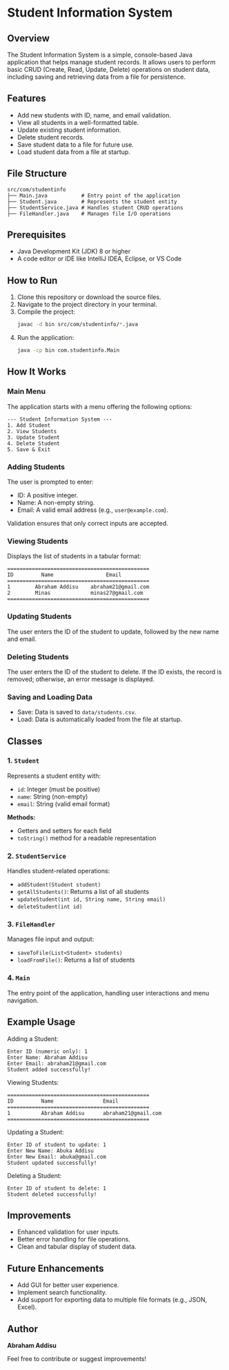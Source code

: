 # Student Information System

## Overview
The Student Information System is a simple, console-based Java application that helps manage student records. It allows users to perform basic CRUD (Create, Read, Update, Delete) operations on student data, including saving and retrieving data from a file for persistence.

## Features
- Add new students with ID, name, and email validation.
- View all students in a well-formatted table.
- Update existing student information.
- Delete student records.
- Save student data to a file for future use.
- Load student data from a file at startup.

## File Structure
```
src/com/studentinfo
├── Main.java           # Entry point of the application
├── Student.java        # Represents the student entity
├── StudentService.java # Handles student CRUD operations
├── FileHandler.java    # Manages file I/O operations
```

## Prerequisites
- Java Development Kit (JDK) 8 or higher
- A code editor or IDE like IntelliJ IDEA, Eclipse, or VS Code

## How to Run
1. Clone this repository or download the source files.
2. Navigate to the project directory in your terminal.
3. Compile the project:
   ```bash
   javac -d bin src/com/studentinfo/*.java
   ```
4. Run the application:
   ```bash
   java -cp bin com.studentinfo.Main
   ```

## How It Works

### Main Menu
The application starts with a menu offering the following options:
```
--- Student Information System ---
1. Add Student
2. View Students
3. Update Student
4. Delete Student
5. Save & Exit
```

### Adding Students
The user is prompted to enter:
- ID: A positive integer.
- Name: A non-empty string.
- Email: A valid email address (e.g., `user@example.com`).

Validation ensures that only correct inputs are accepted.

### Viewing Students
Displays the list of students in a tabular format:
```
==============================================
ID         Name                 Email
==============================================
1        Abraham Addisu    abraham21@gmail.com
2        Minas             minas27@gmail.com
==============================================
```

### Updating Students
The user enters the ID of the student to update, followed by the new name and email.

### Deleting Students
The user enters the ID of the student to delete. If the ID exists, the record is removed; otherwise, an error message is displayed.

### Saving and Loading Data
- Save: Data is saved to `data/students.csv`.
- Load: Data is automatically loaded from the file at startup.

## Classes

### 1. `Student`
Represents a student entity with:
- `id`: Integer (must be positive)
- `name`: String (non-empty)
- `email`: String (valid email format)

**Methods:**
- Getters and setters for each field
- `toString()` method for a readable representation

### 2. `StudentService`
Handles student-related operations:
- `addStudent(Student student)`
- `getAllStudents()`: Returns a list of all students
- `updateStudent(int id, String name, String email)`
- `deleteStudent(int id)`

### 3. `FileHandler`
Manages file input and output:
- `saveToFile(List<Student> students)`
- `loadFromFile()`: Returns a list of students

### 4. `Main`
The entry point of the application, handling user interactions and menu navigation.

## Example Usage
Adding a Student:
```
Enter ID (numeric only): 1
Enter Name: Abraham Addisu
Enter Email: abraham21@gmail.com
Student added successfully!
```

Viewing Students:
```
==============================================
ID         Name                Email
==============================================
1          Abraham Addisu      abraham21@gmail.com
==============================================
```

Updating a Student:
```
Enter ID of student to update: 1
Enter New Name: Abuka Addisu
Enter New Email: abuka@gmail.com
Student updated successfully!
```

Deleting a Student:
```
Enter ID of student to delete: 1
Student deleted successfully!
```

## Improvements
- Enhanced validation for user inputs.
- Better error handling for file operations.
- Clean and tabular display of student data.

## Future Enhancements
- Add GUI for better user experience.
- Implement search functionality.
- Add support for exporting data to multiple file formats (e.g., JSON, Excel).

## Author
**Abraham Addisu**

Feel free to contribute or suggest improvements!

